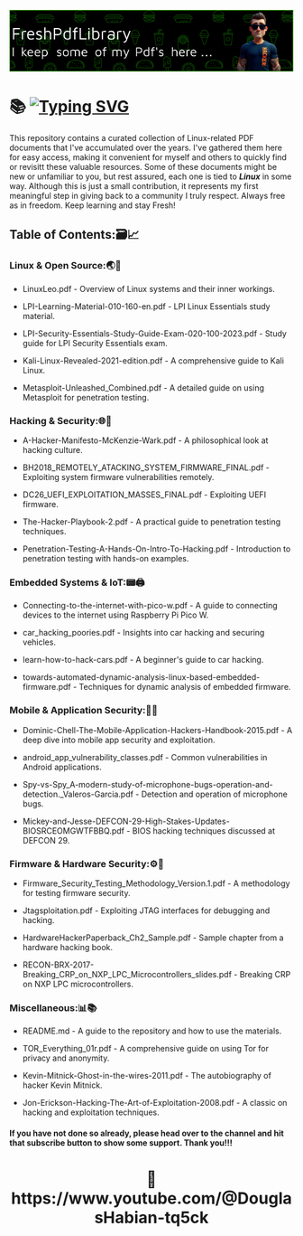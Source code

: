 ![Header](https://github.com/DouglasFreshHabian/FreshPdfLibrary/blob/main/Graphics/fresh-pdf-github-header-image.png)
# 📚 [![Typing SVG](https://readme-typing-svg.demolab.com?font=Fira+Code&size=19&pause=1000&color=00F705&center=true&width=435&lines=Firmware+Security+Testing+Methodology;LPI+Learning+Materials+101-500;The+Official+Radare2+Book+3rd+Edition;The+Web+Application+Hackers+Handbook;Kali+Linux+Revealed+2021+Edition)](https://git.io/typing-svg)

This repository contains a curated collection of Linux-related PDF documents that I've accumulated over the years. I've gathered them here for easy access, making it convenient for myself and others to quickly find or revisitt these valuable resources. Some of these documents might be new or unfamiliar to you, but rest assured, each one is tied to **_Linux_** in some way. Although this is just a small contribution, it represents my first meaningful step in giving back to a community I truly respect. Always free as in freedom. Keep learning and stay Fresh!

## Table of Contents:🗃📈

### Linux & Open Source:🌏🐧

* LinuxLeo.pdf - Overview of Linux systems and their inner workings.

* LPI-Learning-Material-010-160-en.pdf - LPI Linux Essentials study material.

* LPI-Security-Essentials-Study-Guide-Exam-020-100-2023.pdf - Study guide for LPI Security Essentials exam.

* Kali-Linux-Revealed-2021-edition.pdf - A comprehensive guide to Kali Linux.

* Metasploit-Unleashed_Combined.pdf - A detailed guide on using Metasploit for penetration testing.

### Hacking & Security:🌐🔐

* A-Hacker-Manifesto-McKenzie-Wark.pdf - A philosophical look at hacking culture.

* BH2018_REMOTELY_ATACKING_SYSTEM_FIRMWARE_FINAL.pdf - Exploiting system firmware vulnerabilities remotely.

* DC26_UEFI_EXPLOITATION_MASSES_FINAL.pdf - Exploiting UEFI firmware.

* The-Hacker-Playbook-2.pdf - A practical guide to penetration testing techniques.

* Penetration-Testing-A-Hands-On-Intro-To-Hacking.pdf - Introduction to penetration testing with hands-on examples.

### Embedded Systems & IoT:📟🖨

* Connecting-to-the-internet-with-pico-w.pdf - A guide to connecting devices to the internet using Raspberry Pi Pico W.

* car_hacking_poories.pdf - Insights into car hacking and securing vehicles.

* learn-how-to-hack-cars.pdf - A beginner's guide to car hacking.

* towards-automated-dynamic-analysis-linux-based-embedded-firmware.pdf - Techniques for dynamic analysis of embedded firmware.

### Mobile & Application Security:📲📡

* Dominic-Chell-The-Mobile-Application-Hackers-Handbook-2015.pdf - A deep dive into mobile app security and exploitation.

* android_app_vulnerability_classes.pdf - Common vulnerabilities in Android applications.

* Spy-vs-Spy_A-modern-study-of-microphone-bugs-operation-and-detection._Valeros-Garcia.pdf - Detection and operation of microphone bugs.

* Mickey-and-Jesse-DEFCON-29-High-Stakes-Updates-BIOSRCEOMGWTFBBQ.pdf - BIOS hacking techniques discussed at DEFCON 29.

### Firmware & Hardware Security:⚙️🔑

* Firmware_Security_Testing_Methodology_Version.1.pdf - A methodology for testing firmware security.

* Jtagsploitation.pdf - Exploiting JTAG interfaces for debugging and hacking.

* HardwareHackerPaperback_Ch2_Sample.pdf - Sample chapter from a hardware hacking book.

* RECON-BRX-2017-Breaking_CRP_on_NXP_LPC_Microcontrollers_slides.pdf - Breaking CRP on NXP LPC microcontrollers.

### Miscellaneous:📊📚

* README.md - A guide to the repository and how to use the materials.

* TOR_Everything_01r.pdf - A comprehensive guide on using Tor for privacy and anonymity.

* Kevin-Mitnick-Ghost-in-the-wires-2011.pdf - The autobiography of hacker Kevin Mitnick.

* Jon-Erickson-Hacking-The-Art-of-Exploitation-2008.pdf - A classic on hacking and exploitation techniques.













#### If you have not done so already, please head over to the channel and hit that subscribe button to show some support. Thank you!!!
<h1 align="center">
 🔗 https://www.youtube.com/@DouglasHabian-tq5ck
</h1>



<!-- 
 _____              _       _____                        _          
|  ___| __ ___  ___| |__   |  ___|__  _ __ ___ _ __  ___(_) ___ ___ 
| |_ | '__/ _ \/ __| '_ \  | |_ / _ \| '__/ _ \ '_ \/ __| |/ __/ __|
|  _|| | |  __/\__ \ | | | |  _| (_) | | |  __/ | | \__ \ | (__\__ \
|_|  |_|  \___||___/_| |_| |_|  \___/|_|  \___|_| |_|___/_|\___|___/
         dfresh@tutanota.com Fresh Forensics, LLC 2025 -->




